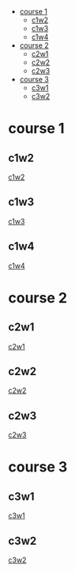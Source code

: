 <!-- TOC -->

- [course 1](#course-1)
    - [c1w2](#c1w2)
    - [c1w3](#c1w3)
    - [c1w4](#c1w4)
- [course 2](#course-2)
    - [c2w1](#c2w1)
    - [c2w2](#c2w2)
    - [c2w3](#c2w3)
- [course 3](#course-3)
    - [c3w1](#c3w1)
    - [c3w2](#c3w2)

<!-- /TOC -->

# course 1
## c1w2
[c1w2](./c1w2.html)
## c1w3
[c1w3](./c1w3.html)
## c1w4
[c1w4](./c1w4.html)
# course 2
## c2w1
[c2w1](./c2w1.html)
## c2w2
[c2w2](./c2w2.html)
## c2w3
[c2w3](./c2w3.html)
# course 3
## c3w1
[c3w1](./c3w1.html)
## c3w2
[c3w2](./c3w2.html)